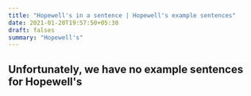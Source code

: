 ```yaml
---
title: "Hopewell's in a sentence | Hopewell's example sentences"
date: 2021-01-20T19:57:50+05:30
draft: falses
summary: "Hopewell's"
---
```

## Unfortunately, we have no example sentences for Hopewell's                 
